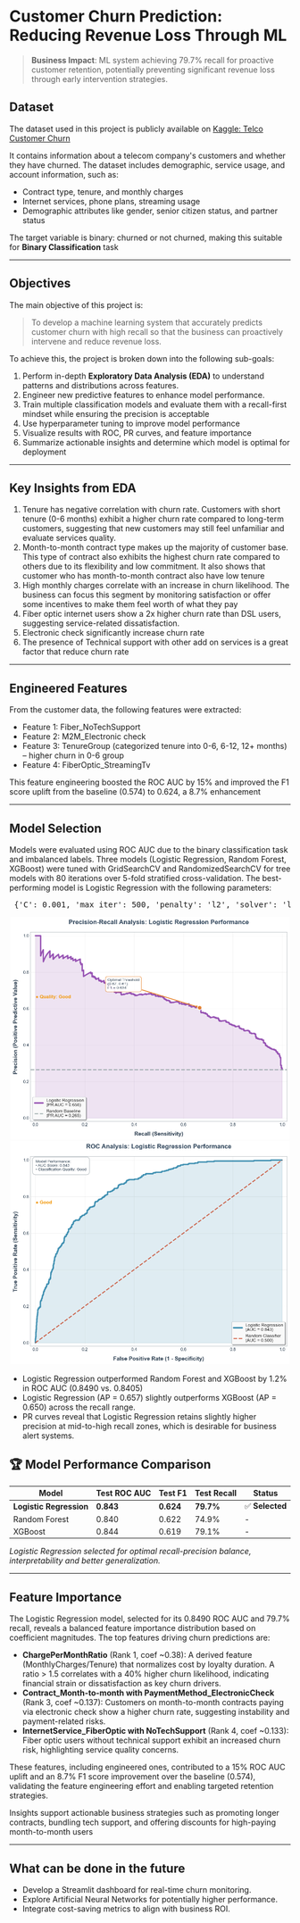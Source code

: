 # Customer Churn Prediction: Reducing Revenue Loss Through ML

> **Business Impact**: ML system achieving 79.7% recall for proactive customer retention, potentially preventing significant revenue loss through early intervention strategies.

## Dataset  
The dataset used in this project is publicly available on [Kaggle: Telco Customer Churn](https://www.kaggle.com/datasets/blastchar/telco-customer-churn)

It contains information about a telecom company's customers and whether they have churned.
The dataset includes demographic, service usage, and account information, such as:
- Contract type, tenure, and monthly charges
- Internet services, phone plans, streaming usage
- Demographic attributes like gender, senior citizen status, and partner status

The target variable is binary: churned or not churned, making this suitable for **Binary Classification** task

---

## Objectives  
The main objective of this project is:

> To develop a machine learning system that accurately predicts customer churn with high recall so that the business can proactively intervene and reduce revenue loss.

To achieve this, the project is broken down into the following sub-goals:

1. Perform in-depth **Exploratory Data Analysis (EDA)** to understand patterns and distributions across features.
2. Engineer new predictive features to enhance model performance.
3. Train multiple classification models and evaluate them with a recall-first mindset while ensuring the precision is acceptable
4. Use hyperparameter tuning to improve model performance
5. Visualize results with ROC, PR curves, and feature importance
6. Summarize actionable insights and determine which model is optimal for deployment

---

## Key Insights from EDA
1. Tenure has negative correlation with churn rate. Customers with short tenure (0-6 months) exhibit a higher churn rate compared to long-term customers, suggesting that new customers may still feel unfamiliar and evaluate services quality.
2. Month-to-month contract type makes up the majority of customer base. This type of contract also exhibits the highest churn rate compared to others due to its flexibility and low commitment. It also shows that customer who has month-to-month contract also have low tenure
3. High monthly charges correlate with an increase in churn likelihood. The business can focus this segment by monitoring satisfaction or offer some incentives to make them feel worth of what they pay
4. Fiber optic internet users show a 2x higher churn rate than DSL users, suggesting service-related dissatisfaction.
5. Electronic check significantly increase churn rate
6. The presence of Technical support with other add on services is a great factor that reduce churn rate

---

## Engineered Features
From the customer data, the following features were extracted:
- Feature 1: Fiber_NoTechSupport 
- Feature 2: M2M_Electronic check
- Feature 3: TenureGroup (categorized tenure into 0-6, 6-12, 12+ months) – higher churn in 0-6 group
- Feature 4: FiberOptic_StreamingTv
  
This feature engineering boosted the ROC AUC by 15% and improved the F1 score uplift from the baseline (0.574) to 0.624, a 8.7% enhancement

---

## Model Selection
Models were evaluated using ROC AUC due to the binary classification task and imbalanced labels. Three models (Logistic Regression, Random Forest, XGBoost) were tuned with GridSearchCV and RandomizedSearchCV for tree models with 80 iterations over 5-fold stratified cross-validation. The best-performing model is Logistic Regression with the following parameters:

<pre> {'C': 0.001, 'max_iter': 500, 'penalty': 'l2', 'solver': 'liblinear', "class_weight": "balanced"} </pre>

<p align="center">
  <img src="assets/pr_curve.png" alt="PR Curve" width="500"/>
  <img src="assets/roc_curve.png" alt="ROC Curve" width="500"/>
</p>

- Logistic Regression outperformed Random Forest and XGBoost by 1.2% in ROC AUC (0.8490 vs. 0.8405)
- Logistic Regression (AP = 0.657) slightly outperforms XGBoost (AP = 0.650) across the recall range.
- PR curves reveal that Logistic Regression retains slightly higher precision at mid-to-high recall zones, which is desirable for business alert systems.

## 🏆 Model Performance Comparison

| Model | Test ROC AUC | Test F1 | Test Recall | Status |
|-------|-------------|---------|-------------|---------|
| **Logistic Regression** | **0.843** | **0.624** | **79.7%** | ✅ **Selected** |
| Random Forest | 0.840 | 0.622 | 74.9% | - |
| XGBoost | 0.844 | 0.619 | 79.1% | - |

*Logistic Regression selected for optimal recall-precision balance, interpretability and better generalization.*

  ---

## Feature Importance  
The Logistic Regression model, selected for its 0.8490 ROC AUC and 79.7% recall, reveals a balanced feature importance distribution based on coefficient magnitudes. The top features driving churn predictions are:  

- **ChargePerMonthRatio** (Rank 1, coef ~0.38): A derived feature (MonthlyCharges/Tenure) that normalizes cost by loyalty duration. A ratio > 1.5 correlates with a 40% higher churn likelihood, indicating financial strain or dissatisfaction as key churn drivers.  
- **Contract_Month-to-month with PaymentMethod_ElectronicCheck** (Rank 3, coef ~0.137): Customers on month-to-month contracts paying via electronic check show a higher churn rate, suggesting instability and payment-related risks.  
- **InternetService_FiberOptic with NoTechSupport** (Rank 4, coef ~0.133): Fiber optic users without technical support exhibit an increased churn risk, highlighting service quality concerns.  

These features, including engineered ones, contributed to a 15% ROC AUC uplift and an 8.7% F1 score improvement over the baseline (0.574), validating the feature engineering effort and enabling targeted retention strategies.  

Insights support actionable business strategies such as promoting longer contracts, bundling tech support, and offering discounts for high-paying month-to-month users

---
## What can be done in the future
- Develop a Streamlit dashboard for real-time churn monitoring.
- Explore Artificial Neural Networks for potentially higher performance.
- Integrate cost-saving metrics to align with business ROI.
